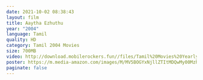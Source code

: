 ```yaml
---
date: 2021-10-02 08:38:43
layout: film
title: Aaytha Ezhuthu
year: "2004"
language: Tamil
quality: HD
category: Tamil 2004 Movies
size: 700MB
video: http://download.mobilerockers.fun//files/Tamil%20Movies%20Yearly%20Collections/Tamil%202004%20Collections/Aayutha%20Ezhuthu%20(2004)/Aayutha%20Ezhuthu%20(2004)%20Full%20Movies/Aayutha%20Ezhuthu%20(2004)%20HDRip/Aayutha%20Ezhuthu%20(2004)%20HDRip%20Single%20Part.mp4
poster: https://m.media-amazon.com/images/M/MV5BOGYxNjllZTItMDQwMy00MzhmLWJiZDctZmUxNzE5NWZhNmY1XkEyXkFqcGdeQXVyOTA0NTIzNzU@._V1_.jpg
paginate: false
---
```

